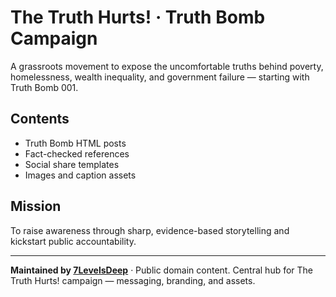 # The Truth Hurts! · Truth Bomb Campaign

A grassroots movement to expose the uncomfortable truths behind poverty, homelessness, wealth inequality, and government failure — starting with Truth Bomb 001.

## Contents
- Truth Bomb HTML posts
- Fact-checked references
- Social share templates
- Images and caption assets

## Mission
To raise awareness through sharp, evidence-based storytelling and kickstart public accountability.

---

**Maintained by [7LevelsDeep](https://github.com/7LevelsDeep)** · Public domain content.
Central hub for The Truth Hurts! campaign — messaging, branding, and assets.

